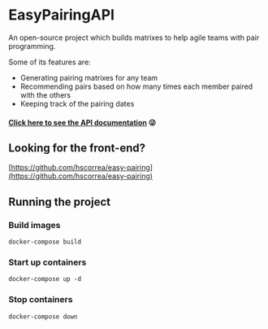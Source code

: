 # EasyPairingAPI

An open-source project which builds matrixes to help agile teams with pair programming.

Some of its features are:

- Generating pairing matrixes for any team
- Recommending pairs based on how many times each member paired with the others
- Keeping track of the pairing dates

#### [Click here to see the API documentation](https://github.com/hscorrea/easy-pairing-api/wiki/2.-API-Documentation) :stuck_out_tongue_winking_eye:

## Looking for the front-end?
[https://github.com/hscorrea/easy-pairing](https://github.com/hscorrea/easy-pairing)

## Running the project

### Build images
```
docker-compose build
```

### Start up containers
```
docker-compose up -d
```

### Stop containers
```
docker-compose down
```
